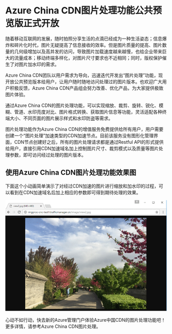 # Azure China CDN图片处理功能公共预览版正式开放

随着移动互联网的发展，随时拍照分享生活的点滴已经成为一种生活姿态；信息爆炸和碎片化时代，图片无疑提高了信息接收的效率。但是图片质量的提高、图片数量的几何级增加以及高并发的访问，导致图片加载速度越来越慢，也给企业带来巨大的流量成本；移动终端多样化，对图片尺寸要求也不近相同；同时，版权保护催生了对图片加水印的需求。

Azure China CDN团队以用户需求为导向，迅速迭代开发出“图片处理”功能，现开放公共预览版本给用户，让用户随时随地访问处理过的图片版本。也欢迎广大用户积极反馈，Azure China CDN产品组会努力改善、优化产品，为大家提供极致图片体验。

通过Azure China CDN的图片处理功能，可以实现缩放、裁剪、旋转、锐化、模糊、管道、水印亮度对比、图片格式转换、获取图片信息等功能，灵活适配各种终端大小、不同页面的图片展示样式和水印防盗等需求。

图片处理功能作为Azure China CDN的增值服务免费提供给所有用户，用户需要创建一个“图片处理”加速类型的CDN加速节点。目前该服务没有图形化管理界面，CDN节点创建好之后，所有的图片处理请求都是通过Restful API的形式提供给用户，直接引用CDN加速域名加上控制图片尺寸、裁剪模式以及质量等图片处理参数，即可访问经过处理的图片版本。

## 使用Azure China CDN图片处理功能效果图

下面这个小动画简单演示了对经过CDN加速的图片进行缩放和加水印的过程，可以看到在CDN加速域名后加上相应的参数即可得到期待处理的效果。

   ![1]

心动不如行动，快去新的Azure管理门户体验Azure中国CDN的图片处理功能吧！更多详情，请参考Azure China CDN图片处理。


<!--Image references-->
[1]: ./img/image-processing2.gif
